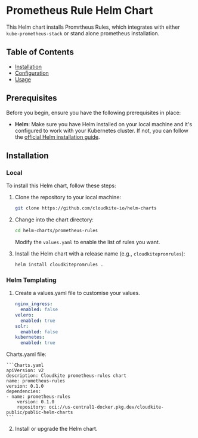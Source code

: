 # Prometheus Rule Helm Chart

This Helm chart installs Promrtheus Rules, which integrates with either `kube-prometheus-stack` or stand alone prometheus installation.

## Table of Contents

- [Installation](#installation)
- [Configuration](#configuration)
- [Usage](#usage)

## Prerequisites

Before you begin, ensure you have the following prerequisites in place:

- **Helm**: Make sure you have Helm installed on your local machine and it's configured to work with your Kubernetes cluster. If not, you can follow the [official Helm installation guide](https://helm.sh/docs/intro/install/).

## Installation

### Local
To install this Helm chart, follow these steps:

1. Clone the repository to your local machine:

    ```sh
    git clone https://github.com/cloudkite-io/helm-charts
    ```

2. Change into the chart directory:

    ```sh
    cd helm-charts/prometheus-rules
    ```
   Modify the `values.yaml` to enable the list of rules you want.

3. Install the Helm chart with a release name (e.g., `cloudkitepromrules`):

    ```sh
    helm install cloudkitepromrules .
    ```

### Helm Templating
1. Create a values.yaml file to customise your values.

    ```values.yaml
    nginx_ingress:
      enabled: false
    velero:
      enabled: true
    solr:
      enabled: false
    kubernetes:
      enabled: true

    ```

Charts.yaml file:

    ```Charts.yaml
    apiVersion: v2
    description: Cloudkite prometheus-rules chart
    name: prometheus-rules
    version: 0.1.0
    dependencies:
    - name: prometheus-rules
        version: 0.1.0
        repository: oci://us-central1-docker.pkg.dev/cloudkite-public/public-helm-charts
    ```

2. Install or upgrade the Helm chart.
